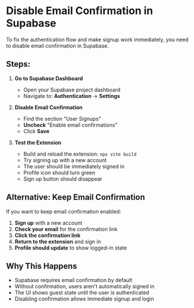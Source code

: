 # Disable Email Confirmation in Supabase

To fix the authentication flow and make signup work immediately, you need to disable email confirmation in Supabase.

## Steps:

1. **Go to Supabase Dashboard**
   - Open your Supabase project dashboard
   - Navigate to: **Authentication** → **Settings**

2. **Disable Email Confirmation**
   - Find the section "User Signups"
   - **Uncheck** "Enable email confirmations"
   - Click **Save**

3. **Test the Extension**
   - Build and reload the extension: `npx vite build`
   - Try signing up with a new account
   - The user should be immediately signed in
   - Profile icon should turn green
   - Sign up button should disappear

## Alternative: Keep Email Confirmation

If you want to keep email confirmation enabled:

1. **Sign up** with a new account
2. **Check your email** for the confirmation link
3. **Click the confirmation link**
4. **Return to the extension** and sign in
5. **Profile should update** to show logged-in state

## Why This Happens

- Supabase requires email confirmation by default
- Without confirmation, users aren't automatically signed in
- The UI shows guest state until the user is authenticated
- Disabling confirmation allows immediate signup and login
